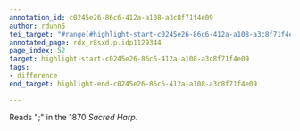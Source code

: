 ```yaml
---
annotation_id: c0245e26-86c6-412a-a108-a3c8f71f4e09
author: rdunn5
tei_target: "#range(#highlight-start-c0245e26-86c6-412a-a108-a3c8f71f4e09, #highlight-end-c0245e26-86c6-412a-a108-a3c8f71f4e09)"
annotated_page: rdx_r8sxd.p.idp1129344
page_index: 52
target: highlight-start-c0245e26-86c6-412a-a108-a3c8f71f4e09
tags:
- difference
end_target: highlight-end-c0245e26-86c6-412a-a108-a3c8f71f4e09

---
```

Reads ";" in the 1870 *Sacred Harp*.